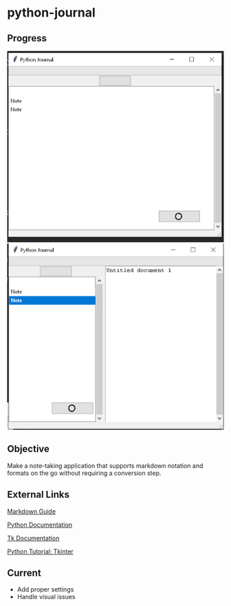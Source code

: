 # python-journal

## Progress
![img.png](img.png)
![img_1.png](img_1.png)

## Objective

Make a note-taking application that supports markdown
notation and formats on the go without requiring a 
conversion step. 


## External Links

[Markdown Guide](https://www.markdownguide.org/basic-syntax/)

[Python Documentation](https://docs.python.org/3/library/index.html)

[Tk Documentation](https://www.tcl.tk/man/tcl8.6/TkCmd/contents.html)

[Python Tutorial: Tkinter](https://www.pythontutorial.net/tkinter/)

## Current 

- Add proper settings
- Handle visual issues
